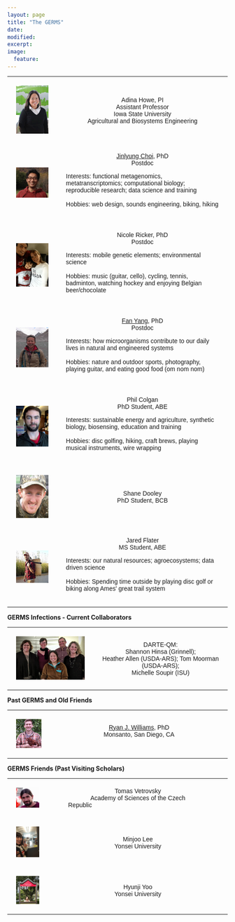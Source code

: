 ```yaml
---
layout: page
title: "The GERMS"
date:
modified:
excerpt:
image:
  feature:
---
```

<style type="text/css">
.tg  {border-collapse:collapse;border-spacing:0;}
.tg td{font-family:Arial, sans-serif;font-size:14px;padding:20px 20px;border-style:solid;border-width:1px;overflow:hidden;word-break:normal;}
.tg th{font-family:Arial, sans-serif;font-size:14px;font-weight:normal;padding:20px 20px;border-style:solid;border-width:0px;overflow:hidden;word-break:normal;}
</style>

<table class="tg">
<tr>
<th class="tg-031e"><img src="isu_howe.jpg" alt="description here" /></th>
<th class="tg-031e">Adina Howe, PI<br>Assistant Professor<br> Iowa State University<br>Agricultural and Biosystems Engineering
<script language="JavaScript">
var username = "adina";
var hostname = "iastate.edu";
var linktext = username + "@" + hostname ;
document.write("<a href='" + "mail" + "to:" + username + "@" + hostname + "'>" + linktext + "</a>");
</script>
</th>
 </tr>

<tr>
<th class="tg-031e"><img src="jin3.jpg" alt="description here" /></th>
<th class="tg-031e"><a href="http://metajinomics.github.io/">Jinlyung Choi</a>, PhD<br>Postdoc
<p align="left">Interests: functional metagenomics, metatranscriptomics; computational biology; reproducible research; data science and training
<br>
<br>Hobbies: web design, sounds engineering, biking, hiking</p>
</th>
</tr>

<tr>
<th class="tg-031e"><img src="nicole.gif" alt="description here" /></th>
<th class="tg-031e">Nicole Ricker, PhD</a>
<br>Postdoc
<p align="left">Interests:  mobile genetic elements; environmental science
<br>
<br>Hobbies:  music (guitar, cello), cycling, tennis, badminton, watching hockey and enjoying Belgian beer/chocolate
</p>
</th>
</tr>

<tr>
<th class="tg-031e"><img src="fan-1.jpg" alt="description here" /></th>
<th class="tg-031e"><a href="http://fandemonium.github.io/">Fan Yang</a>, PhD
<br>Postdoc
<p align="left">Interests:  how microorganisms contribute to our daily lives in natural and engineered systems
<br>
<br>Hobbies:  nature and outdoor sports, photography, playing guitar, and eating good food (om nom nom)</p>
</th>
</tr>


<tr>
<th class="tg-031e"><img src="phil.jpg" alt="description here" /></th>
<th class="tg-031e">Phil Colgan
<br>PhD Student, ABE
<p align="left">Interests: sustainable energy and agriculture, synthetic biology, biosensing, education and training
<br>
<br>Hobbies: disc golfing, hiking, craft brews, playing musical instruments, wire wrapping</p></th>
</th>
</tr>

<tr>
<th class="tg-031e"><img src="shane.gif" alt="description here" /></th>
<th class="tg-031e">Shane Dooley
<br>PhD Student, BCB
</th>
</tr>

<tr>
<th class="tg-031e"><img src="lab_photo_farmer_small.jpg" alt="description here" /></th>
<th class="tg-031e">Jared Flater
<br>MS Student, ABE
<p align="left">Interests:  our natural resources; agroecosystems; data driven science
<br>
<br>Hobbies:  Spending time outside by playing disc golf or biking along Ames' great trail system</p>
</th>
</tr>

</table>

<p><b>GERMS Infections - Current Collaborators</b></p>

<table class="tg">
  <tr>
    <th class="tg-031e"><img src="darte.jpg" alt="description here" /></th>
    <th class="tg-031e">DARTE-QM:  <br>Shannon Hinsa (Grinnell); <br>Heather Allen (USDA-ARS); Tom Moorman (USDA-ARS); <br>Michelle Soupir (ISU) <br></th>
  </tr>

</table>

<p><b>Past GERMS and Old Friends </b></p>

<table class="tg">
  <tr>
    <th class="tg-031e"><img src="ryan.jpg" alt="description here" /></th>
    <th class="tg-031e"><a href="http://ryanjw.github.io/">Ryan J. Williams</a>, PhD<br>Monsanto, San Diego, CA &nbsp;&nbsp;&nbsp;&nbsp;&nbsp;&nbsp;&nbsp;&nbsp;&nbsp;&nbsp;&nbsp;&nbsp;&nbsp;&nbsp;&nbsp;&nbsp;&nbsp;&nbsp;&nbsp;&nbsp;&nbsp;&nbsp;&nbsp;&nbsp;&nbsp;&nbsp;&nbsp;&nbsp;&nbsp;&nbsp;&nbsp;&nbsp;&nbsp;&nbsp;&nbsp;&nbsp;&nbsp;&nbsp;&nbsp;&nbsp;&nbsp;&nbsp;&nbsp;&nbsp;&nbsp;&nbsp;&nbsp;&nbsp;&nbsp;&nbsp;&nbsp;&nbsp;&nbsp;&nbsp;&nbsp;&nbsp;&nbsp;&nbsp;&nbsp;&nbsp;&nbsp;&nbsp;&nbsp;&nbsp;&nbsp;&nbsp;&nbsp;&nbsp;&nbsp;&nbsp;&nbsp;&nbsp;&nbsp;&nbsp;&nbsp;&nbsp;&nbsp;&nbsp;&nbsp;&nbsp;&nbsp;&nbsp;&nbsp;

</th>
  </tr>
</table>

<p><b>GERMS Friends (Past Visiting Scholars)</b></p>


<table class="tg">
  <tr>
    <th class="tg-031e"><img src="tomas.png" alt="description here" /></th>
    <th class="tg-031e">Tomas Vetrovsky<br>Academy of Sciences of the Czech Republic&nbsp;&nbsp;&nbsp;&nbsp;&nbsp;&nbsp;&nbsp;&nbsp;&nbsp;&nbsp;&nbsp;&nbsp;&nbsp;&nbsp;&nbsp;&nbsp;&nbsp;&nbsp;&nbsp;&nbsp;&nbsp;&nbsp;&nbsp;&nbsp;&nbsp;&nbsp;&nbsp;&nbsp;&nbsp;&nbsp;&nbsp;&nbsp;&nbsp;&nbsp;&nbsp;&nbsp;&nbsp;&nbsp;&nbsp;&nbsp;&nbsp;&nbsp;&nbsp;&nbsp;&nbsp;&nbsp;&nbsp;&nbsp;&nbsp;&nbsp;&nbsp;&nbsp;&nbsp;&nbsp;&nbsp;&nbsp;&nbsp;&nbsp;&nbsp;&nbsp;&nbsp;&nbsp;&nbsp;&nbsp;&nbsp;&nbsp;&nbsp;&nbsp;</th>
  </tr>

<tr>
    <th class="tg-031e"><img src="minjoo.gif" alt="description here" /></th>
     <th class="tg-031e">Minjoo Lee<br>Yonsei University</th>
  </tr>
  <tr>
    <th class="tg-031e"><img src="hyunji.gif" alt="description here" /></th>
    <th class="tg-031e">Hyunji Yoo<br>Yonsei University</th>
  </tr>

</table>
